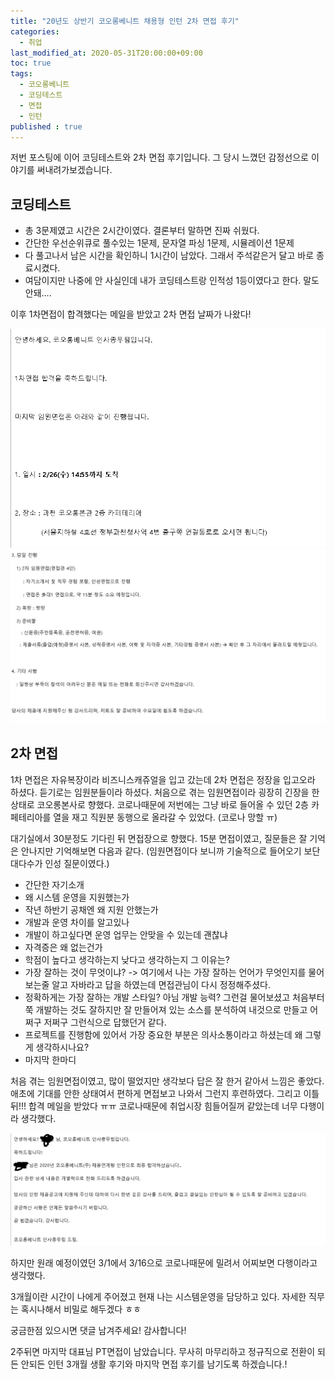 ```yaml
---
title: "20년도 상반기 코오롱베니트 채용형 인턴 2차 면접 후기"
categories: 
  - 취업
last_modified_at: 2020-05-31T20:00:00+09:00
toc: true
tags: 
  - 코오롱베니트
  - 코딩테스트
  - 면접
  - 인턴
published : true
---
```


저번 포스팅에 이어 코딩테스트와 2차 면접 후기입니다. 그 당시 느꼈던 감정선으로 이야기를 써내려가보겠습니다.

## 코딩테스트 

- 총 3문제였고 시간은 2시간이였다. 결론부터 말하면 진짜 쉬웠다. 
- 간단한 우선순위큐로 풀수있는 1문제, 문자열 파싱 1문제, 시뮬레이션 1문제
- 다 풀고나서 남은 시간을 확인하니 1시간이 남았다. 그래서 주석같은거 달고 바로 종료시켰다. 
- 여담이지만 나중에 안 사실인데 내가 코딩테스트랑 인적성 1등이였다고 한다. 말도안돼....


이후 1차면접이 합격했다는 메일을 받았고 2차 면접 날짜가 나왔다! 

![1차 면접1](/assets/images/취준/코오롱_1차면접_합격.png)
![1차 면접2](/assets/images/취준/코오롱_1차면접_합격2.png)


## 2차 면접 

1차 면접은 자유복장이라 비즈니스캐쥬얼을 입고 갔는데 2차 면접은 정장을 입고오라 하셨다. 듣기로는 임원분들이라 하셨다. 처음으로 겪는 임원면접이라 굉장히 긴장을 한 상태로 코오롱본사로 향했다. 코로나때문에 저번에는 그냥 바로 들어올 수 있던 2층 카페테리아를 열을 재고 직원분 동행으로 올라갈 수 있었다. (코로나 망할 ㅠ)

대기실에서 30분정도 기다린 뒤 면접장으로 향했다. 15분 면접이였고, 질문들은 잘 기억은 안나지만 기억해보면 다음과 같다. (임원면접이다 보니까 기술적으로 들어오기 보단 대다수가 인성 질문이였다.)
  

  - 간단한 자기소개 
  - 왜 시스템 운영을 지원했는가
  - 작년 하반기 공채엔 왜 지원 안했는가
  - 개발과 운영 차이를 알고있나
  - 개발이 하고싶다면 운영 업무는 안맞을 수 있는데 괜찮냐
  - 자격증은 왜 없는건가
  - 학점이 높다고 생각하는지 낮다고 생각하는지 그 이유는?
  - 가장 잘하는 것이 무엇이냐? -> 여기에서 나는 가장 잘하는 언어가 무엇인지를 물어보는줄 알고 자바라고 답을 하였는데 면접관님이 다시 정정해주셨다. 
  - 정확하게는 가장 잘하는 개발 스타일? 아님 개발 능력? 그런걸 물어보셨고 처음부터 쭉 개발하는 것도 잘하지만 잘 만들어져 있는 소스를 분석하여 내것으로 만들고 어쩌구 저쩌구 그런식으로 답했던거 같다. 
  - 프로젝트를 진행함에 있어서 가장 중요한 부분은 의사소통이라고 하셨는데 왜 그렇게 생각하시나요?
  - 마지막 한마디 


처음 겪는 임원면접이였고, 많이 떨었지만 생각보다 답은 잘 한거 같아서 느낌은 좋았다. 애초에 기대를 안한 상태여서 편하게 면접보고 나와서 그런지 후련하였다. 그리고 이틀뒤!!! 합격 메일을 받았다 ㅠㅠ 코로나때문에 취업시장 힘들어질꺼 같았는데 너무 다행이라 생각했다. 

![최종](/assets/images/취준/코오롱_최종합격.png)


하지만 원래 예정이였던 3/1에서 3/16으로 코로나때문에 밀려서 어찌보면 다행이라고 생각했다. 

3개월이란 시간이 나에게 주어졌고 현재 나는 시스템운영을 담당하고 있다. 자세한 직무는 혹시나해서 비밀로 해두겠다 ㅎㅎ 

궁금한점 있으시면 댓글 남겨주세요! 감사합니다!

2주뒤면 마지막 대표님 PT면접이 남았습니다. 무사히 마무리하고 정규직으로 전환이 되든 안되든 인턴 3개월 생활 후기와 마지막 면접 후기를 남기도록 하겠습니다.!